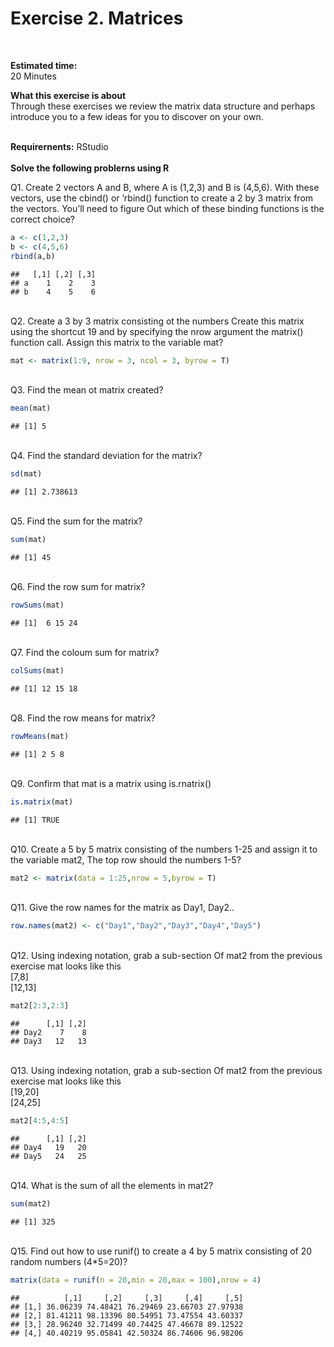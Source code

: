Exercise 2. Matrices
====================

<br>

<b>Estimated time: </b>  
20 Minutes

<b>What this exercise is about</b>  
Through these exercises we review the matrix data structure and perhaps
introduce you to a few ideas for you to discover on your own.

<b><br> Requirernents:</b> RStudio <br> <b>  
Solve the following problerns using R </b>

Q1. Create 2 vectors A and B, where A is (1,2,3) and B is (4,5,6). With
these vectors, use the cbind() or ’rbind() function to create a 2 by 3
matrix from the vectors. You’ll need to figure Out which of these
binding functions is the correct choice?

``` r
a <- c(1,2,3)
b <- c(4,5,6)
rbind(a,b)
```

    ##   [,1] [,2] [,3]
    ## a    1    2    3
    ## b    4    5    6

<br> Q2. Create a 3 by 3 matrix consisting ot the numbers Create this
matrix using the shortcut 19 and by specifying the nrow argument the
matrix() function call. Assign this matrix to the variable mat?

``` r
mat <- matrix(1:9, nrow = 3, ncol = 3, byrow = T)
```

<br> Q3. Find the mean ot matrix created?

``` r
mean(mat)
```

    ## [1] 5

<br> Q4. Find the standard deviation for the matrix?

``` r
sd(mat)
```

    ## [1] 2.738613

<br> Q5. Find the sum for the matrix?

``` r
sum(mat)
```

    ## [1] 45

<br> Q6. Find the row sum for matrix?

``` r
rowSums(mat)
```

    ## [1]  6 15 24

<br> Q7. Find the coloum sum for matrix?

``` r
colSums(mat)
```

    ## [1] 12 15 18

<br> Q8. Find the row means for matrix?

``` r
rowMeans(mat)
```

    ## [1] 2 5 8

<br> Q9. Confirm that mat is a matrix using is.rnatrix()

``` r
is.matrix(mat)
```

    ## [1] TRUE

<br> Q10. Create a 5 by 5 matrix consisting of the numbers 1-25 and
assign it to the variable mat2, The top row should the numbers 1-5?

``` r
mat2 <- matrix(data = 1:25,nrow = 5,byrow = T)
```

<br> Q11. Give the row names for the matrix as Day1, Day2..

``` r
row.names(mat2) <- c("Day1","Day2","Day3","Day4","Day5")
```

<br> Q12. Using indexing notation, grab a sub-section Of mat2 from the
previous exercise mat looks like this  
\[7,8\]  
\[12,13\]

``` r
mat2[2:3,2:3]
```

    ##      [,1] [,2]
    ## Day2    7    8
    ## Day3   12   13

<br> Q13. Using indexing notation, grab a sub-section Of mat2 from the
previous exercise mat looks like this  
\[19,20\]  
\[24,25\]

``` r
mat2[4:5,4:5]
```

    ##      [,1] [,2]
    ## Day4   19   20
    ## Day5   24   25

<br> Q14. What is the sum of all the elements in mat2?

``` r
sum(mat2)
```

    ## [1] 325

<br> Q15. Find out how to use runif() to create a 4 by 5 matrix
consisting of 20 random numbers (4\*5=20)?

``` r
matrix(data = runif(n = 20,min = 20,max = 100),nrow = 4)
```

    ##          [,1]     [,2]     [,3]     [,4]     [,5]
    ## [1,] 36.06239 74.48421 76.29469 23.66703 27.97938
    ## [2,] 81.41211 98.13396 80.54951 73.47554 43.60337
    ## [3,] 28.96240 32.71499 40.74425 47.46678 89.12522
    ## [4,] 40.40219 95.05841 42.50324 86.74606 96.98206
